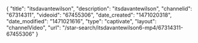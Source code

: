 {
    "title": "itsdavantewilson",
    "description": "itsdavantewilson",
    "channelid": "67314311",
    "videoid": "67455306",
    "date_created": "1471020318",
    "date_modified": "1471021616",
    "type": "captivate",
    "layout": "channelVideo",
    "url": "\/star-search\/itsdavantewilson6-mp4\/67314311-67455306"
}